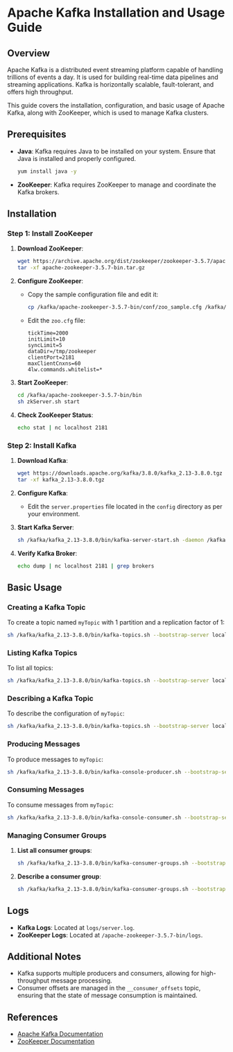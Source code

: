 # Apache Kafka Installation and Usage Guide

## Overview

Apache Kafka is a distributed event streaming platform capable of handling trillions of events a day. It is used for building real-time data pipelines and streaming applications. Kafka is horizontally scalable, fault-tolerant, and offers high throughput.

This guide covers the installation, configuration, and basic usage of Apache Kafka, along with ZooKeeper, which is used to manage Kafka clusters.

## Prerequisites

- **Java**: Kafka requires Java to be installed on your system. Ensure that Java is installed and properly configured.
  
  ```bash
  yum install java -y
  ```

- **ZooKeeper**: Kafka requires ZooKeeper to manage and coordinate the Kafka brokers.

## Installation

### Step 1: Install ZooKeeper

1. **Download ZooKeeper**:
   ```bash
   wget https://archive.apache.org/dist/zookeeper/zookeeper-3.5.7/apache-zookeeper-3.5.7-bin.tar.gz
   tar -xf apache-zookeeper-3.5.7-bin.tar.gz
   ```

2. **Configure ZooKeeper**:
   - Copy the sample configuration file and edit it:
     ```bash
     cp /kafka/apache-zookeeper-3.5.7-bin/conf/zoo_sample.cfg /kafka/apache-zookeeper-3.5.7-bin/conf/zoo.cfg
     ```
   - Edit the `zoo.cfg` file:
     ```plaintext
     tickTime=2000
     initLimit=10
     syncLimit=5
     dataDir=/tmp/zookeeper
     clientPort=2181
     maxClientCnxns=60
     4lw.commands.whitelist=*
     ```

3. **Start ZooKeeper**:
   ```bash
   cd /kafka/apache-zookeeper-3.5.7-bin/bin
   sh zkServer.sh start
   ```

4. **Check ZooKeeper Status**:
   ```bash
   echo stat | nc localhost 2181
   ```

### Step 2: Install Kafka

1. **Download Kafka**:
   ```bash
   wget https://downloads.apache.org/kafka/3.8.0/kafka_2.13-3.8.0.tgz
   tar -xf kafka_2.13-3.8.0.tgz
   ```

2. **Configure Kafka**:
   - Edit the `server.properties` file located in the `config` directory as per your environment.

3. **Start Kafka Server**:
   ```bash
   sh /kafka/kafka_2.13-3.8.0/bin/kafka-server-start.sh -daemon /kafka/kafka_2.13-3.8.0/config/server.properties
   ```

4. **Verify Kafka Broker**:
   ```bash
   echo dump | nc localhost 2181 | grep brokers
   ```

## Basic Usage

### Creating a Kafka Topic

To create a topic named `myTopic` with 1 partition and a replication factor of 1:

```bash
sh /kafka/kafka_2.13-3.8.0/bin/kafka-topics.sh --bootstrap-server localhost:9092 --create --topic myTopic --partitions 1 --replication-factor 1
```

### Listing Kafka Topics

To list all topics:

```bash
sh /kafka/kafka_2.13-3.8.0/bin/kafka-topics.sh --bootstrap-server localhost:9092 --list
```

### Describing a Kafka Topic

To describe the configuration of `myTopic`:

```bash
sh /kafka/kafka_2.13-3.8.0/bin/kafka-topics.sh --bootstrap-server localhost:9092 --describe --topic myTopic
```

### Producing Messages

To produce messages to `myTopic`:

```bash
sh /kafka/kafka_2.13-3.8.0/bin/kafka-console-producer.sh --bootstrap-server localhost:9092 --topic myTopic
```

### Consuming Messages

To consume messages from `myTopic`:

```bash
sh /kafka/kafka_2.13-3.8.0/bin/kafka-console-consumer.sh --bootstrap-server localhost:9092 --topic myTopic --from-beginning
```

### Managing Consumer Groups

1. **List all consumer groups**:
   ```bash
   sh /kafka/kafka_2.13-3.8.0/bin/kafka-consumer-groups.sh --bootstrap-server localhost:9092 --list
   ```

2. **Describe a consumer group**:
   ```bash
   sh /kafka/kafka_2.13-3.8.0/bin/kafka-consumer-groups.sh --bootstrap-server localhost:9092 --describe --group console-consumer-28586
   ```

## Logs

- **Kafka Logs**: Located at `logs/server.log`.
- **ZooKeeper Logs**: Located at `/apache-zookeeper-3.5.7-bin/logs`.

## Additional Notes

- Kafka supports multiple producers and consumers, allowing for high-throughput message processing.
- Consumer offsets are managed in the `__consumer_offsets` topic, ensuring that the state of message consumption is maintained.

## References

- [Apache Kafka Documentation](https://kafka.apache.org/documentation/)
- [ZooKeeper Documentation](https://zookeeper.apache.org/doc/)

